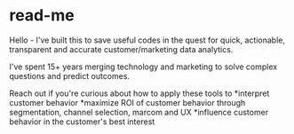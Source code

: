 # read-me

Hello - I've built this to save useful codes in the quest for quick, actionable, transparent and accurate customer/marketing data analytics. 

I've spent 15+ years merging technology and marketing to solve complex questions and predict outcomes. 

Reach out if you're curious about how to apply these tools to 
  *interpret customer behavior
  *maximize ROI of customer behavior through segmentation, channel selection, marcom and UX
  *influence customer behavior in the customer's best interest
 

